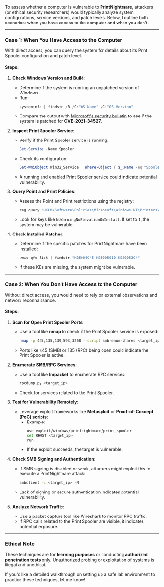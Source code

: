 To assess whether a computer is vulnerable to **PrintNightmare**, attackers (or ethical security researchers) would typically analyze system configurations, service versions, and patch levels. Below, I outline both scenarios: when you have access to the computer and when you don't.

---

### **Case 1: When You Have Access to the Computer**
With direct access, you can query the system for details about its Print Spooler configuration and patch level.

#### **Steps**:
1. **Check Windows Version and Build**:
   - Determine if the system is running an unpatched version of Windows.
   - Run:
     ```powershell
     systeminfo | findstr /B /C:"OS Name" /C:"OS Version"
     ```
   - Compare the output with [Microsoft's security bulletin](https://msrc.microsoft.com/update-guide) to see if the system is patched for **CVE-2021-34527**.

2. **Inspect Print Spooler Service**:
   - Verify if the Print Spooler service is running:
     ```powershell
     Get-Service -Name Spooler
     ```
   - Check its configuration:
     ```powershell
     Get-WmiObject Win32_Service | Where-Object { $_.Name -eq "Spooler" }
     ```
   - A running and enabled Print Spooler service could indicate potential vulnerability.

3. **Query Point and Print Policies**:
   - Assess the Point and Print restrictions using the registry:
     ```powershell
     reg query "HKLM\Software\Policies\Microsoft\Windows NT\Printers\PointAndPrint"
     ```
   - Look for keys like `NoWarningNoElevationOnInstall`. If set to `1`, the system may be vulnerable.

4. **Check Installed Patches**:
   - Determine if the specific patches for PrintNightmare have been installed:
     ```powershell
     wmic qfe list | findstr "KB5004945 KB5005010 KB5005394"
     ```
   - If these KBs are missing, the system might be vulnerable.

---

### **Case 2: When You Don’t Have Access to the Computer**
Without direct access, you would need to rely on external observations and network reconnaissance.

#### **Steps**:
1. **Scan for Open Print Spooler Ports**:
   - Use a tool like **nmap** to check if the Print Spooler service is exposed:
     ```bash
     nmap -p 445,135,139,593,3268 --script smb-enum-shares <target_ip>
     ```
   - Ports like 445 (SMB) or 135 (RPC) being open could indicate the Print Spooler is active.

2. **Enumerate SMB/RPC Services**:
   - Use a tool like **Impacket** to enumerate RPC services:
     ```bash
     rpcdump.py <target_ip>
     ```
   - Check for services related to the Print Spooler.

3. **Test for Vulnerability Remotely**:
   - Leverage exploit frameworks like **Metasploit** or **Proof-of-Concept (PoC) scripts**:
     - Example:
       ```bash
       use exploit/windows/printnightmare/print_spooler
       set RHOST <target_ip>
       run
       ```
     - If the exploit succeeds, the target is vulnerable.

4. **Check SMB Signing and Authentication**:
   - If SMB signing is disabled or weak, attackers might exploit this to execute a PrintNightmare attack:
     ```bash
     smbclient -L <target_ip> -N
     ```
   - Lack of signing or secure authentication indicates potential vulnerability.

5. **Analyze Network Traffic**:
   - Use a packet capture tool like Wireshark to monitor RPC traffic.
   - If RPC calls related to the Print Spooler are visible, it indicates potential exposure.

---

### **Ethical Note**
These techniques are for **learning purposes** or conducting **authorized penetration tests** only. Unauthorized probing or exploitation of systems is illegal and unethical.

If you'd like a detailed walkthrough on setting up a safe lab environment to practice these techniques, let me know!
